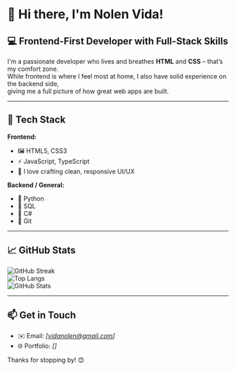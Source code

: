 # 👋 Hi there, I'm Nolen Vida!

## 💻 Frontend-First Developer with Full-Stack Skills

I'm a passionate developer who lives and breathes **HTML** and **CSS** – that’s my comfort zone.  
While frontend is where I feel most at home, I also have solid experience on the backend side,  
giving me a full picture of how great web apps are built.

---

## 🔧 Tech Stack

**Frontend:**
- 🖼️ HTML5, CSS3
- ⚡ JavaScript, TypeScript
- 🎨 I love crafting clean, responsive UI/UX

**Backend / General:**
- 🐍 Python
- 💾 SQL
- 🧰 C#
- 🔧 Git

---

## 📈 GitHub Stats

![GitHub Streak](https://streak-stats.demolab.com?user=NolenVida&theme=tokyonight&hide_border=true)  
![Top Langs](https://github-readme-stats.vercel.app/api/top-langs/?username=NolenVida&layout=compact&theme=tokyonight&hide_border=true)  
![GitHub Stats](https://github-readme-stats.vercel.app/api?username=NolenVida&show_icons=true&theme=tokyonight&hide_border=true)

---

## 📫 Get in Touch

- ✉️ Email: *[vidanolen@gmail.com]*
- 🌐 Portfolio: *[]*

Thanks for stopping by! 😊
